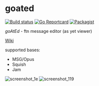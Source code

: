 # goated
[![Build status](https://ci.appveyor.com/api/projects/status/b04rcghch4pskvmu/branch/master?svg=true)](https://ci.appveyor.com/project/askovpen/goated/branch/master)
[![Go Reportcard](https://goreportcard.com/badge/github.com/askovpen/goated)](https://goreportcard.com/report/github.com/askovpen/goated)
[![Packagist](https://img.shields.io/packagist/l/doctrine/orm.svg)](https://github.com/askovpen/goated/blob/master/LICENSE.txt)

*goAtEd* - ftn message editor (as yet viewer)

[Wiki](https://github.com/askovpen/goated/wiki)

supported bases:
  - MSG/Opus
  - Squish
  - Jam
  
![screenshot_1e](https://user-images.githubusercontent.com/1572969/44003537-88f4dc98-9e5c-11e8-9fea-7479eebee547.png)
![screenshot_119](https://user-images.githubusercontent.com/1572969/44003539-8b3c6ab6-9e5c-11e8-822e-1d301d6cf9d3.png)
